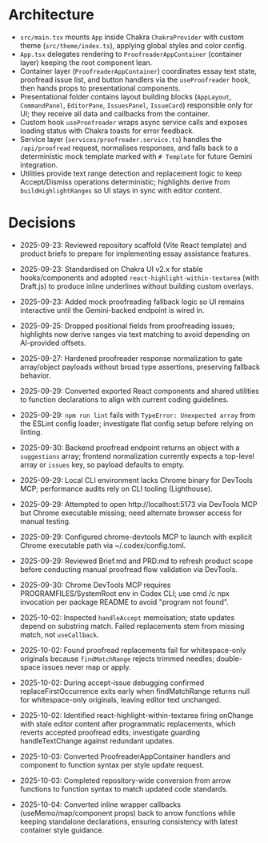 # Architecture
- `src/main.tsx` mounts `App` inside Chakra `ChakraProvider` with custom theme (`src/theme/index.ts`), applying global styles and color config.
- `App.tsx` delegates rendering to `ProofreaderAppContainer` (container layer) keeping the root component lean.
- Container layer (`ProofreaderAppContainer`) coordinates essay text state, proofread issue list, and button handlers via the `useProofreader` hook, then hands props to presentational components.
- Presentational folder contains layout building blocks (`AppLayout`, `CommandPanel`, `EditorPane`, `IssuesPanel`, `IssueCard`) responsible only for UI; they receive all data and callbacks from the container.
- Custom hook `useProofreader` wraps async service calls and exposes loading status with Chakra toasts for error feedback.
- Service layer (`services/proofreader.service.ts`) handles the `/api/proofread` request, normalises responses, and falls back to a deterministic mock template marked with `# Template` for future Gemini integration.
- Utilities provide text range detection and replacement logic to keep Accept/Dismiss operations deterministic; highlights derive from `buildHighlightRanges` so UI stays in sync with editor content.

# Decisions
- 2025-09-23: Reviewed repository scaffold (Vite React template) and product briefs to prepare for implementing essay assistance features.
- 2025-09-23: Standardised on Chakra UI v2.x for stable hooks/components and adopted `react-highlight-within-textarea` (with Draft.js) to produce inline underlines without building custom overlays.
- 2025-09-23: Added mock proofreading fallback logic so UI remains interactive until the Gemini-backed endpoint is wired in.
- 2025-09-25: Dropped positional fields from proofreading issues; highlights now derive ranges via text matching to avoid depending on AI-provided offsets.

- 2025-09-27: Hardened proofreader response normalization to gate array/object payloads without broad type assertions, preserving fallback behavior.

- 2025-09-29: Converted exported React components and shared utilities to function declarations to align with current coding guidelines.

- 2025-09-29: `npm run lint` fails with `TypeError: Unexpected array` from the ESLint config loader; investigate flat config setup before relying on linting.

- 2025-09-30: Backend proofread endpoint returns an object with a `suggestions` array; frontend normalization currently expects a top-level array or `issues` key, so payload defaults to empty.

- 2025-09-29: Local CLI environment lacks Chrome binary for DevTools MCP; performance audits rely on CLI tooling (Lighthouse).
- 2025-09-29: Attempted to open http://localhost:5173 via DevTools MCP but Chrome executable missing; need alternate browser access for manual testing.
- 2025-09-29: Configured chrome-devtools MCP to launch with explicit Chrome executable path via ~/.codex/config.toml.

- 2025-09-29: Reviewed Brief.md and PRD.md to refresh product scope before conducting manual proofread flow validation via DevTools.
- 2025-09-30: Chrome DevTools MCP requires PROGRAMFILES/SystemRoot env in Codex CLI; use cmd /c npx invocation per package README to avoid "program not found".

- 2025-10-02: Inspected `handleAccept` memoisation; state updates depend on substring match. Failed replacements stem from missing match, not `useCallback`.

- 2025-10-02: Found proofread replacements fail for whitespace-only originals because `findMatchRange` rejects trimmed needles; double-space issues never map or apply.
- 2025-10-02: During accept-issue debugging confirmed replaceFirstOccurrence exits early when findMatchRange returns null for whitespace-only originals, leaving editor text unchanged.
- 2025-10-02: Identified react-highlight-within-textarea firing onChange with stale editor content after programmatic replacements, which reverts accepted proofread edits; investigate guarding handleTextChange against redundant updates.

- 2025-10-03: Converted ProofreaderAppContainer handlers and component to function syntax per style update request.

- 2025-10-03: Completed repository-wide conversion from arrow functions to function syntax to match updated code standards.
- 2025-10-04: Converted inline wrapper callbacks (useMemo/map/component props) back to arrow functions while keeping standalone declarations, ensuring consistency with latest container style guidance.
